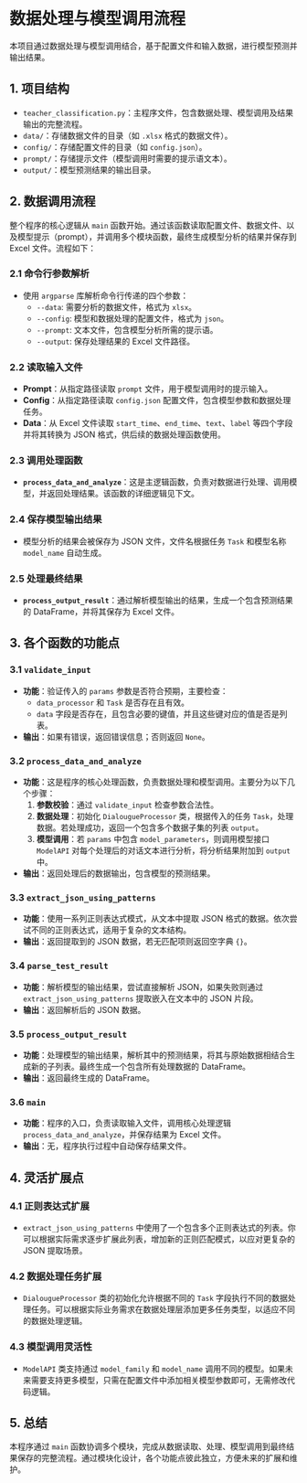 
# 数据处理与模型调用流程

本项目通过数据处理与模型调用结合，基于配置文件和输入数据，进行模型预测并输出结果。

## 1. 项目结构

- `teacher_classification.py`：主程序文件，包含数据处理、模型调用及结果输出的完整流程。
- `data/`：存储数据文件的目录（如 `.xlsx` 格式的数据文件）。
- `config/`：存储配置文件的目录（如 `config.json`）。
- `prompt/`：存储提示文件（模型调用时需要的提示语文本）。
- `output/`：模型预测结果的输出目录。

## 2. 数据调用流程

整个程序的核心逻辑从 `main` 函数开始。通过该函数读取配置文件、数据文件、以及模型提示（prompt），并调用多个模块函数，最终生成模型分析的结果并保存到 Excel 文件。流程如下：

### 2.1 命令行参数解析
- 使用 `argparse` 库解析命令行传递的四个参数：
  - `--data`: 需要分析的数据文件，格式为 `xlsx`。
  - `--config`: 模型和数据处理的配置文件，格式为 `json`。
  - `--prompt`: 文本文件，包含模型分析所需的提示语。
  - `--output`: 保存处理结果的 Excel 文件路径。

### 2.2 读取输入文件
- **Prompt**：从指定路径读取 `prompt` 文件，用于模型调用时的提示输入。
- **Config**：从指定路径读取 `config.json` 配置文件，包含模型参数和数据处理任务。
- **Data**：从 Excel 文件读取 `start_time`、`end_time`、`text`、`label` 等四个字段并将其转换为 JSON 格式，供后续的数据处理函数使用。

### 2.3 调用处理函数
- **`process_data_and_analyze`**：这是主逻辑函数，负责对数据进行处理、调用模型，并返回处理结果。该函数的详细逻辑见下文。

### 2.4 保存模型输出结果
- 模型分析的结果会被保存为 JSON 文件，文件名根据任务 `Task` 和模型名称 `model_name` 自动生成。

### 2.5 处理最终结果
- **`process_output_result`**：通过解析模型输出的结果，生成一个包含预测结果的 DataFrame，并将其保存为 Excel 文件。

## 3. 各个函数的功能点

### 3.1 `validate_input`
- **功能**：验证传入的 `params` 参数是否符合预期，主要检查：
  - `data_processor` 和 `Task` 是否存在且有效。
  - `data` 字段是否存在，且包含必要的键值，并且这些键对应的值是否是列表。
- **输出**：如果有错误，返回错误信息；否则返回 `None`。

### 3.2 `process_data_and_analyze`
- **功能**：这是程序的核心处理函数，负责数据处理和模型调用。主要分为以下几个步骤：
  1. **参数校验**：通过 `validate_input` 检查参数合法性。
  2. **数据处理**：初始化 `DialougueProcessor` 类，根据传入的任务 `Task`，处理数据。若处理成功，返回一个包含多个数据子集的列表 `output`。
  3. **模型调用**：若 `params` 中包含 `model_parameters`，则调用模型接口 `ModelAPI` 对每个处理后的对话文本进行分析，将分析结果附加到 `output` 中。
- **输出**：返回处理后的数据输出，包含模型的预测结果。

### 3.3 `extract_json_using_patterns`
- **功能**：使用一系列正则表达式模式，从文本中提取 JSON 格式的数据。依次尝试不同的正则表达式，适用于复杂的文本结构。
- **输出**：返回提取到的 JSON 数据，若无匹配项则返回空字典 `{}`。

### 3.4 `parse_test_result`
- **功能**：解析模型的输出结果，尝试直接解析 JSON，如果失败则通过 `extract_json_using_patterns` 提取嵌入在文本中的 JSON 片段。
- **输出**：返回解析后的 JSON 数据。

### 3.5 `process_output_result`
- **功能**：处理模型的输出结果，解析其中的预测结果，将其与原始数据相结合生成新的子列表。最终生成一个包含所有处理数据的 DataFrame。
- **输出**：返回最终生成的 DataFrame。

### 3.6 `main`
- **功能**：程序的入口，负责读取输入文件，调用核心处理逻辑 `process_data_and_analyze`，并保存结果为 Excel 文件。
- **输出**：无，程序执行过程中自动保存结果文件。

## 4. 灵活扩展点

### 4.1 正则表达式扩展
- `extract_json_using_patterns` 中使用了一个包含多个正则表达式的列表。你可以根据实际需求逐步扩展此列表，增加新的正则匹配模式，以应对更复杂的 JSON 提取场景。

### 4.2 数据处理任务扩展
- `DialougueProcessor` 类的初始化允许根据不同的 `Task` 字段执行不同的数据处理任务。可以根据实际业务需求在数据处理层添加更多任务类型，以适应不同的数据处理逻辑。

### 4.3 模型调用灵活性
- `ModelAPI` 类支持通过 `model_family` 和 `model_name` 调用不同的模型。如果未来需要支持更多模型，只需在配置文件中添加相关模型参数即可，无需修改代码逻辑。

## 5. 总结

本程序通过 `main` 函数协调多个模块，完成从数据读取、处理、模型调用到最终结果保存的完整流程。通过模块化设计，各个功能点彼此独立，方便未来的扩展和维护。
